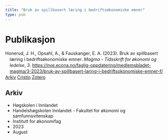```yaml
---
title: "Bruk av spillbasert læring i bedriftsøkonomiske emner"
type: pub
---
```

<h1>Publikasjon</h1>
<article id="csl-bib-container-PGKY5QKA" class="csl-bib-container">
  <div class="csl-bib-body" style="line-height: 1.35; padding-left: 1em; text-indent:-1em;">
  <div class="csl-entry">Honerud, J. H., Opsahl, A., &amp; Fauskanger, E. A. (2023). Bruk av spillbasert l&#xE6;ring i bedrifts&#xF8;konomiske emner. <i>Magma - Tidsskrift for &#xF8;konomi og ledelse</i>, <i>3</i>. <a href="https://nye.econa.no/faglig-oppdatering/medlemsbladet-magma/3-2023/bruk-av-spillbasert-laring-i-bedriftsokonomiske-emner-f/">https://nye.econa.no/faglig-oppdatering/medlemsbladet-magma/3-2023/bruk-av-spillbasert-laring-i-bedriftsokonomiske-emner-f/</a></div>
</div>
  <div class="csl-bib-buttons">
    <a href="#taxonomy-article-PGKY5QKA" class="csl-bib-button">Arkiv</a>
    <a href="https://app.cristin.no/results/show.jsf?id=2170891" alt="Cristin URL" class="csl-bib-button">Cristin</a>
    <a href="http://zotero.org/groups/5022929/items/PGKY5QKA" alt="Zotero URL" class="csl-bib-button">Zotero</a>
  </div>
  <div id="csl-bib-meta-container-PGKY5QKA"></div>
</article>
<div id="csl-bib-meta-PGKY5QKA" class="csl-bib-meta">
  <article id="taxonomy-article-PGKY5QKA" class="taxonomy-article">
    <h1>Arkiv</h1>
    <ul>
      <li>Høgskolen i Innlandet</li>
      <li>Handelshøgskolen Innlandet - Fakultet for økonomi og samfunnsvitenskap</li>
      <li>Institutt for økonomifag</li>
      <li>2023</li>
      <li>August</li>
    </ul>
  </article>
</div>

